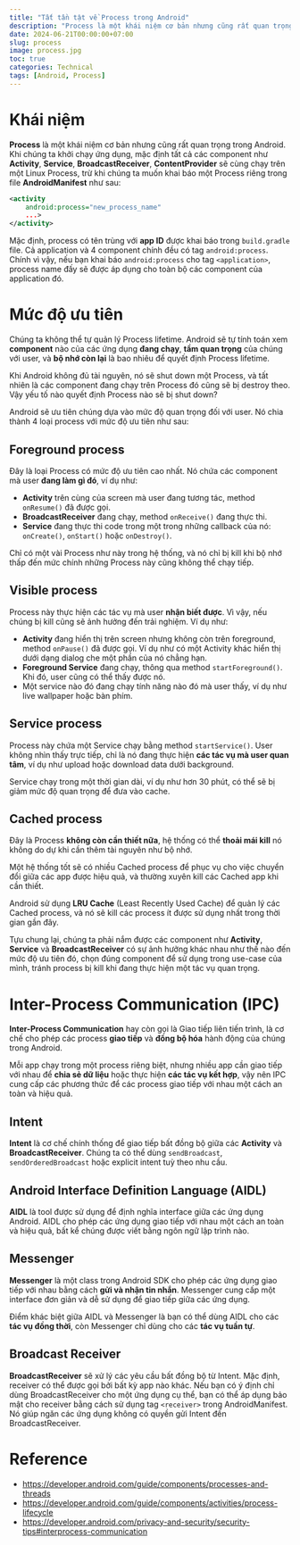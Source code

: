 ```yaml
---
title: "Tất tần tật về Process trong Android"
description: "Process là một khái niệm cơ bản nhưng cũng rất quan trọng trong Android. Khi chúng ta khởi chạy ứng dụng, mặc định tất cả các component như Activity, Service, BroadcastReceiver, ContentProvider sẽ cùng chạy trên một Linux Process."
date: 2024-06-21T00:00:00+07:00
slug: process
image: process.jpg
toc: true
categories: Technical
tags: [Android, Process]
---
```


# Khái niệm

**Process** là một khái niệm cơ bản nhưng cũng rất quan trọng trong Android. Khi chúng ta khởi chạy ứng dụng, mặc định tất cả các component như **Activity**, **Service**, **BroadcastReceiver**, **ContentProvider** sẽ cùng chạy trên một Linux Process, trừ khi chúng ta muốn khai báo một Process riêng trong file **AndroidManifest** như sau:

```xml
<activity
    android:process="new_process_name"
    ...>
</activity>
```

Mặc định, process có tên trùng với **app ID** được khai báo trong `build.gradle` file. Cả application và 4 component chính đều có tag `android:process`. Chính vì vậy, nếu bạn khai báo `android:process` cho tag `<application>`, process name đấy sẽ được áp dụng cho toàn bộ các component của application đó.

# Mức độ ưu tiên

Chúng ta không thể tự quản lý Process lifetime. Android sẽ tự tính toán xem **component** nào của các ứng dụng **đang chạy**, **tầm quan trọng** của chúng với user, và **bộ nhớ còn lại** là bao nhiêu để quyết định Process lifetime.

Khi Android không đủ tài nguyên, nó sẽ shut down một Process, và tất nhiên là các component đang chạy trên Process đó cũng sẽ bị destroy theo. Vậy yếu tố nào quyết định Process nào sẽ bị shut down?

Android sẽ ưu tiên chúng dựa vào mức độ quan trọng đối với user. Nó chia thành 4 loại process với mức độ ưu tiên như sau:

## Foreground process

Đây là loại Process có mức độ ưu tiên cao nhất. Nó chứa các component mà user **đang làm gì đó**, ví dụ như:

* **Activity** trên cùng của screen mà user đang tương tác, method `onResume()` đã được gọi.
* **BroadcastReceiver** đang chạy, method `onReceive()` đang thực thi.
* **Service** đang thực thi code trong một trong những callback của nó: `onCreate()`, `onStart()` hoặc `onDestroy()`.

Chỉ có một vài Process như này trong hệ thống, và nó chỉ bị kill khi bộ nhớ thấp đến mức chính những Process này cũng không thể chạy tiếp.

## Visible process

Process này thực hiện các tác vụ mà user **nhận biết được**. Vì vậy, nếu chúng bị kill cũng sẽ ảnh hưởng đến trải nghiệm. Ví dụ như:

* **Activity** đang hiển thị trên screen nhưng không còn trên foreground, method `onPause()` đã được gọi. Ví dụ như có một Activity khác hiển thị dưới dạng dialog che một phần của nó chẳng hạn.
* **Foreground Service** đang chạy, thông qua method `startForeground()`. Khi đó, user cũng có thể thấy được nó.
* Một service nào đó đang chạy tính năng nào đó mà user thấy, ví dụ như live wallpaper hoặc bàn phím.

## Service process

Process này chứa một Service chạy bằng method `startService()`. User không nhìn thấy trực tiếp, chỉ là nó đang thực hiện **các tác vụ mà user quan tâm**, ví dụ như upload hoặc download data dưới background.

Service chạy trong một thời gian dài, ví dụ như hơn 30 phút, có thể sẽ bị giảm mức độ quan trọng để đưa vào cache.

## Cached process

Đây là Process **không còn cần thiết nữa**, hệ thống có thể **thoải mái kill** nó không do dự khi cần thêm tài nguyên như bộ nhớ.

Một hệ thống tốt sẽ có nhiều Cached process để phục vụ cho việc chuyển đổi giữa các app được hiệu quả, và thường xuyên kill các Cached app khi cần thiết.

Android sử dụng **LRU Cache** (Least Recently Used Cache) để quản lý các Cached process, và nó sẽ kill các process ít được sử dụng nhất trong thời gian gần đây.

Tựu chung lại, chúng ta phải nắm được các component như **Activity**, **Service** và **BroadcastReceiver** có sự ảnh hưởng khác nhau như thế nào đến mức độ ưu tiên đó, chọn đúng component để sử dụng trong use-case của mình, tránh process bị kill khi đang thực hiện một tác vụ quan trọng.

# Inter-Process Communication (IPC)

**Inter-Process Communication** hay còn gọi là Giao tiếp liên tiến trình, là cơ chế cho phép các process **giao tiếp** và **đồng bộ hóa** hành động của chúng trong Android.

Mỗi app chạy trong một process riêng biệt, nhưng nhiều app cần giao tiếp với nhau để **chia sẻ dữ liệu** hoặc thực hiện **các tác vụ kết hợp**, vậy nên IPC cung cấp các phương thức để các process giao tiếp với nhau một cách an toàn và hiệu quả.

## Intent

**Intent** là cơ chế chính thống để giao tiếp bất đồng bộ giữa các **Activity** và **BroadcastReceiver**. Chúng ta có thể dùng  `sendBroadcast`, `sendOrderedBroadcast` hoặc explicit intent tuỳ theo nhu cầu.

## Android Interface Definition Language (AIDL)

**AIDL** là tool được sử dụng để định nghĩa interface giữa các ứng dụng Android. AIDL cho phép các ứng dụng giao tiếp với nhau một cách an toàn và hiệu quả, bất kể chúng được viết bằng ngôn ngữ lập trình nào.

## Messenger

**Messenger** là một class trong Android SDK cho phép các ứng dụng giao tiếp với nhau bằng cách **gửi và nhận tin nhắn**. Messenger cung cấp một interface đơn giản và dễ sử dụng để giao tiếp giữa các ứng dụng.

Điểm khác biệt giữa AIDL và Messenger là bạn có thể dùng AIDL cho các **tác vụ đồng thời**, còn Messenger chỉ dùng cho các **tác vụ tuần tự**.

## Broadcast Receiver

**BroadcastReceiver** sẽ xử lý các yêu cầu bất đồng bộ từ Intent. Mặc định, receiver có thể được gọi bởi bất kỳ app nào khác. Nếu bạn có ý định chỉ dùng BroadcastReceiver cho một ứng dụng cụ thể, bạn có thể áp dụng bảo mật cho receiver bằng cách sử dụng tag `<receiver>` trong AndroidManifest. Nó giúp ngăn các ứng dụng không có quyền gửi Intent đến BroadcastReceiver.

# Reference

* https://developer.android.com/guide/components/processes-and-threads
* https://developer.android.com/guide/components/activities/process-lifecycle
* https://developer.android.com/privacy-and-security/security-tips#interprocess-communication
